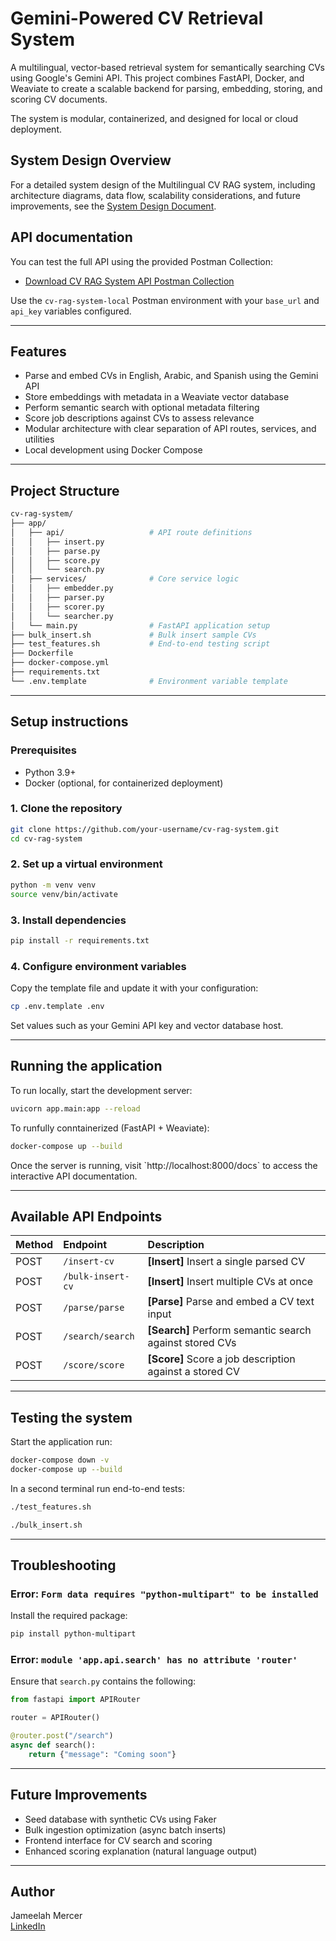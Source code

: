 # Gemini-Powered CV Retrieval System

A multilingual, vector-based retrieval system for semantically searching CVs using Google's Gemini API. This project combines FastAPI, Docker, and Weaviate to create a scalable backend for parsing, embedding, storing, and scoring CV documents.

The system is modular, containerized, and designed for local or cloud deployment.

##  System Design Overview

For a detailed system design of the Multilingual CV RAG system, including architecture diagrams, data flow, scalability considerations, and future improvements, see the [System Design Document](./docs/system_design_overview.md).

## API documentation

You can test the full API using the provided Postman Collection:

- [Download CV RAG System API Postman Collection](./CV%20RAG%20System%20API.postman_collection.json)


Use the `cv-rag-system-local` Postman environment with your `base_url` and `api_key` variables configured.

---

## Features

- Parse and embed CVs in English, Arabic, and Spanish using the Gemini API
- Store embeddings with metadata in a Weaviate vector database
- Perform semantic search with optional metadata filtering
- Score job descriptions against CVs to assess relevance
- Modular architecture with clear separation of API routes, services, and utilities
- Local development using Docker Compose

---

## Project Structure

```bash
cv-rag-system/
├── app/
│   ├── api/                   # API route definitions
│   │   ├── insert.py
│   │   ├── parse.py
│   │   ├── score.py
│   │   └── search.py
│   ├── services/              # Core service logic
│   │   ├── embedder.py
│   │   ├── parser.py
│   │   ├── scorer.py
│   │   └── searcher.py
│   └── main.py                # FastAPI application setup
├── bulk_insert.sh             # Bulk insert sample CVs
├── test_features.sh           # End-to-end testing script
├── Dockerfile
├── docker-compose.yml
├── requirements.txt
└── .env.template              # Environment variable template
```

---

## Setup instructions

### Prerequisites

- Python 3.9+
- Docker (optional, for containerized deployment)

### 1. Clone the repository

```bash
git clone https://github.com/your-username/cv-rag-system.git
cd cv-rag-system
```

### 2. Set up a virtual environment

```bash
python -m venv venv
source venv/bin/activate
```

### 3. Install dependencies

```bash
pip install -r requirements.txt
```

### 4. Configure environment variables

Copy the template file and update it with your configuration:

```bash
cp .env.template .env
```

Set values such as your Gemini API key and vector database host.

---

## Running the application

To run locally, start the development server:

```bash
uvicorn app.main:app --reload
```

To runfully conntainerized (FastAPI + Weaviate):

```bash
docker-compose up --build
```

Once the server is running, visit \`http://localhost:8000/docs\` to access the interactive API documentation.

---

## Available API Endpoints

| Method | Endpoint | Description |
|:------|:---------|:------------|
| POST | `/insert-cv` | **[Insert]** Insert a single parsed CV |
| POST | `/bulk-insert-cv` | **[Insert]** Insert multiple CVs at once |
| POST | `/parse/parse` | **[Parse]** Parse and embed a CV text input |
| POST | `/search/search` | **[Search]** Perform semantic search against stored CVs |
| POST | `/score/score` | **[Score]** Score a job description against a stored CV |


---

## Testing the system

 Start the application run:

```bash
docker-compose down -v
docker-compose up --build
```

In a second terminal run end-to-end tests:

```bash
./test_features.sh
```

```bash
./bulk_insert.sh
```

---

## Troubleshooting

### Error: `Form data requires "python-multipart" to be installed`

Install the required package:

```bash
pip install python-multipart
```

### Error: `module 'app.api.search' has no attribute 'router'`

Ensure that `search.py` contains the following:

```python
from fastapi import APIRouter

router = APIRouter()

@router.post("/search")
async def search():
    return {"message": "Coming soon"}
```

---

## Future Improvements

- Seed database with synthetic CVs using Faker
- Bulk ingestion optimization (async batch inserts)
- Frontend interface for CV search and scoring
- Enhanced scoring explanation (natural language output)

---

## Author

Jameelah Mercer  
[LinkedIn](https://www.linkedin.com/in/jameelahmercer)

